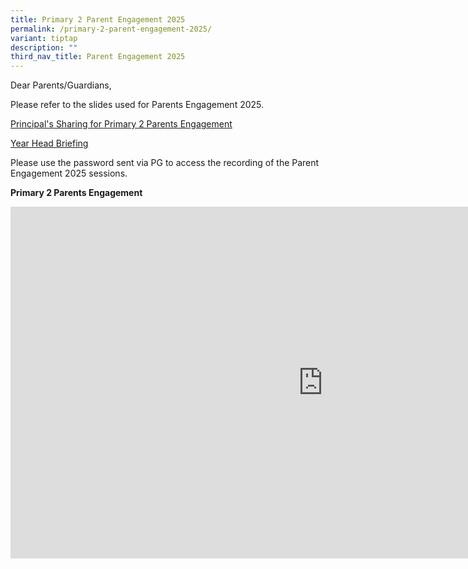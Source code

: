 ```yaml
---
title: Primary 2 Parent Engagement 2025
permalink: /primary-2-parent-engagement-2025/
variant: tiptap
description: ""
third_nav_title: Parent Engagement 2025
---
```

<p>Dear Parents/Guardians,</p>
<p>Please refer to the slides used for Parents Engagement 2025.</p>
<p><a href="/files/Principal_s_Briefing__P2_Parents__Engagement_2025.pdf" rel="noopener nofollow" target="_blank">Principal's Sharing for Primary 2 Parents Engagement</a>
</p>
<p><a href="/files/P2_Parents_Engagement_YH_Briefing_2025.pdf" rel="noopener nofollow" target="_blank">Year Head Briefing</a>
</p>
<p>Please use the password sent via PG to access the recording of the Parent
Engagement 2025 sessions.</p>
<p><strong>Primary 2 Parents Engagement</strong>
</p>
<div class="iframe-wrapper">
<iframe height="563" width="1000" allowfullscreen="true" frameborder="0" src="https://player.vimeo.com/video/1056712852?badge=0&amp;autopause=0&amp;player_id=0&amp;app_id=58479"></iframe>
</div>
<p></p>